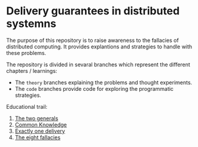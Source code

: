 # Delivery guarantees in distributed systemns

The purpose of this repository is to raise awareness to the fallacies of distributed computing. It provides explantions and strategies to handle with these problems.

The repository is divided in sevaral branches which represent the different chapters / learnings:
- The `theory` branches explaining the problems and thought experiments. 
- The `code` branches provide code for exploring the programmatic strategies.

Educational trail:
1. [The two generals](https://github.com/in-der-kothe/exactly-once-semantics/tree/theory/two-generals)
2. [Common Knowledge](https://github.com/in-der-kothe/exactly-once-semantics/tree/theory/common-knowledge)
3. [Exactly one delivery](https://github.com/in-der-kothe/exactly-once-semantics/tree/theory/exactly-once-delivery)
3. [The eight fallacies](hhttps://github.com/in-der-kothe/exactly-once-semantics/tree/theory/fallacies)